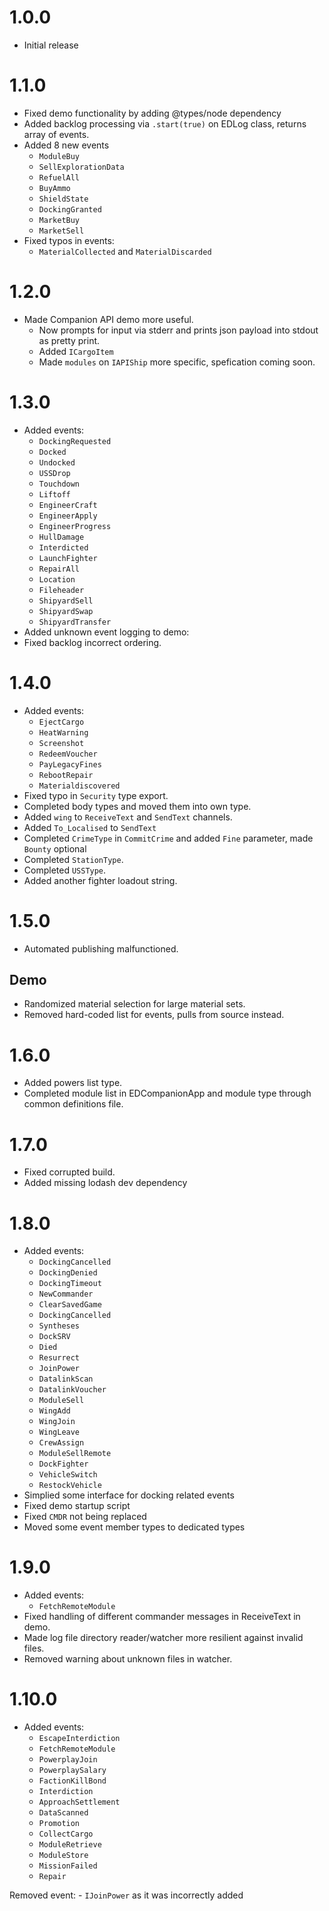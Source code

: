 # 1.0.0
- Initial release

# 1.1.0
- Fixed demo functionality by adding @types/node dependency
- Added backlog processing via `.start(true)` on EDLog class, returns array of events.
- Added 8 new events
    - `ModuleBuy`
    - `SellExplorationData`
    - `RefuelAll`
    - `BuyAmmo`
    - `ShieldState`
    - `DockingGranted`
    - `MarketBuy`
    - `MarketSell`
- Fixed typos in events:
    - `MaterialCollected` and `MaterialDiscarded`

# 1.2.0
- Made Companion API demo more useful.
    - Now prompts for input via stderr and prints json payload into stdout as pretty print.
    - Added `ICargoItem`
    - Made `modules` on `IAPIShip` more specific, spefication coming soon.

# 1.3.0
- Added events:
    - `DockingRequested`
    - `Docked`
    - `Undocked`
    - `USSDrop`
    - `Touchdown`
    - `Liftoff`
    - `EngineerCraft`
    - `EngineerApply`
    - `EngineerProgress`
    - `HullDamage`
    - `Interdicted`
    - `LaunchFighter`
    - `RepairAll`
    - `Location`
    - `Fileheader`
    - `ShipyardSell`
    - `ShipyardSwap`
    - `ShipyardTransfer`
- Added unknown event logging to demo:
- Fixed backlog incorrect ordering.

# 1.4.0
- Added events:
    - `EjectCargo`
    - `HeatWarning`
    - `Screenshot`
    - `RedeemVoucher`
    - `PayLegacyFines`
    - `RebootRepair`
    - `Materialdiscovered`
- Fixed typo in `Security` type export.
- Completed body types and moved them into own type.
- Added `wing` to `ReceiveText` and `SendText` channels.
- Added `To_Localised` to `SendText`
- Completed `CrimeType` in `CommitCrime` and added `Fine` parameter, made `Bounty` optional
- Completed `StationType`.
- Completed `USSType`.
- Added another fighter loadout string.

# 1.5.0
- Automated publishing malfunctioned.

## Demo
- Randomized material selection for large material sets.
- Removed hard-coded list for events, pulls from source instead.

# 1.6.0
- Added powers list type.
- Completed module list in EDCompanionApp and module type through common definitions file.

# 1.7.0
- Fixed corrupted build.
- Added missing lodash dev dependency

# 1.8.0
- Added events:
    - `DockingCancelled`
    - `DockingDenied`
    - `DockingTimeout`
    - `NewCommander`
    - `ClearSavedGame`
    - `DockingCancelled`
    - `Syntheses`
    - `DockSRV`
    - `Died`
    - `Resurrect`
    - `JoinPower`
    - `DatalinkScan`
    - `DatalinkVoucher`
    - `ModuleSell`
    - `WingAdd`
    - `WingJoin`
    - `WingLeave`
    - `CrewAssign`
    - `ModuleSellRemote`
    - `DockFighter`
    - `VehicleSwitch`
    - `RestockVehicle`
- Simplied some interface for docking related events
- Fixed demo startup script
- Fixed `CMDR` not being replaced
- Moved some event member types to dedicated types

# 1.9.0
- Added events:
    - `FetchRemoteModule`
- Fixed handling of different commander messages in ReceiveText in demo.
- Made log file directory reader/watcher more resilient against invalid files.
- Removed warning about unknown files in watcher.

# 1.10.0
- Added events:
    - `EscapeInterdiction`
    - `FetchRemoteModule`
    - `PowerplayJoin`
    - `PowerplaySalary`
    - `FactionKillBond`
    - `Interdiction`
    - `ApproachSettlement`
    - `DataScanned`
    - `Promotion`
    - `CollectCargo`
    - `ModuleRetrieve`
    - `ModuleStore`
    - `MissionFailed`
    - `Repair`

Removed event:
    - `IJoinPower` as it was incorrectly added
